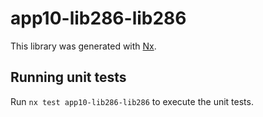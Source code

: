 # app10-lib286-lib286

This library was generated with [Nx](https://nx.dev).

## Running unit tests

Run `nx test app10-lib286-lib286` to execute the unit tests.
